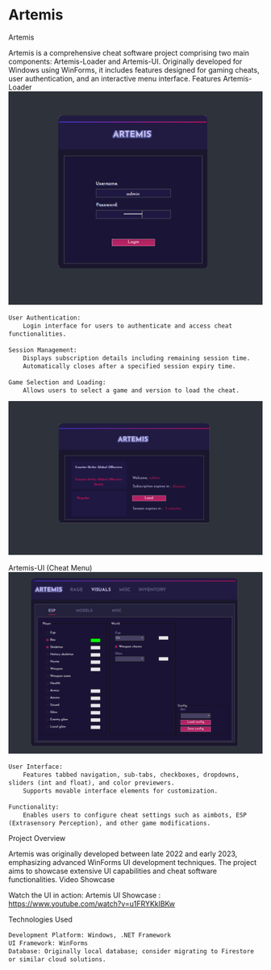 # Artemis
Artemis

Artemis is a comprehensive cheat software project comprising two main components: Artemis-Loader and Artemis-UI. Originally developed for Windows using WinForms, it includes features designed for gaming cheats, user authentication, and an interactive menu interface.
Features
Artemis-Loader
![Example Image](resources/loader.PNG)


    User Authentication:
        Login interface for users to authenticate and access cheat functionalities.

    Session Management:
        Displays subscription details including remaining session time.
        Automatically closes after a specified session expiry time.

    Game Selection and Loading:
        Allows users to select a game and version to load the cheat.

![Example Image](resources/loginsession.png)

Artemis-UI (Cheat Menu)
![Example Image](resources/ui.PNG)

    User Interface:
        Features tabbed navigation, sub-tabs, checkboxes, dropdowns, sliders (int and float), and color previewers.
        Supports movable interface elements for customization.

    Functionality:
        Enables users to configure cheat settings such as aimbots, ESP (Extrasensory Perception), and other game modifications.

Project Overview

Artemis was originally developed between late 2022 and early 2023, emphasizing advanced WinForms UI development techniques. The project aims to showcase extensive UI capabilities and cheat software functionalities.
Video Showcase

Watch the UI in action: Artemis UI Showcase : https://www.youtube.com/watch?v=u1FRYKklBKw

Technologies Used

    Development Platform: Windows, .NET Framework
    UI Framework: WinForms
    Database: Originally local database; consider migrating to Firestore or similar cloud solutions.

    
